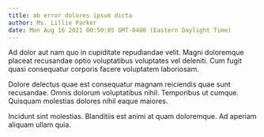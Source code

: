 ```yaml
---
title: ab error dolores ipsum dicta
author: Ms. Lillie Parker
date: Mon Aug 16 2021 00:50:05 GMT-0400 (Eastern Daylight Time)
---
```

Ad dolor aut nam quo in cupiditate repudiandae velit. Magni doloremque placeat recusandae optio voluptatibus voluptates vel deleniti. Cum fugit quasi consequatur corporis facere voluptatem laboriosam.

 Dolore delectus quae est consequatur magnam reiciendis quae sunt recusandae. Omnis dolorum voluptatibus nihil. Temporibus ut cumque. Quisquam molestias dolores nihil eaque maiores.

 Incidunt sint molestias. Blanditiis est animi at quam doloremque. Ad aperiam aliquam ullam quia.
